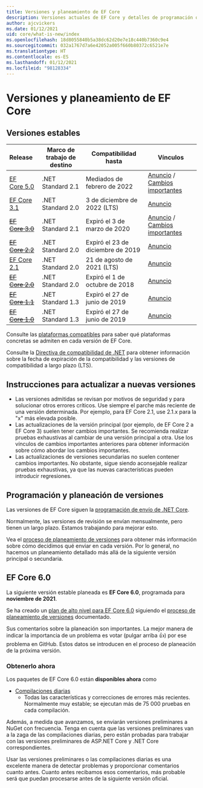 ```yaml
---
title: Versiones y planeamiento de EF Core
description: Versiones actuales de EF Core y detalles de programación o planeación para próximas versiones
author: ajcvickers
ms.date: 01/12/2021
uid: core/what-is-new/index
ms.openlocfilehash: 18d8055840b5a38dc62d20e7e18c440b7360c9e4
ms.sourcegitcommit: 032a1767d7a6e42052a005f660b80372c6521e7e
ms.translationtype: HT
ms.contentlocale: es-ES
ms.lasthandoff: 01/12/2021
ms.locfileid: "98128334"
---
```

# <a name="ef-core-releases-and-planning"></a>Versiones y planeamiento de EF Core

## <a name="stable-releases"></a>Versiones estables

| Release | Marco de trabajo de destino | Compatibilidad hasta | Vínculos
|:--------|------------------|-----------------|------
| [EF Core 5.0](https://www.nuget.org/packages/Microsoft.EntityFrameworkCore) | .NET Standard 2.1 | Mediados de febrero de 2022 | [Anuncio](https://devblogs.microsoft.com/dotnet/announcing-the-release-of-ef-core-5-0/) / [Cambios importantes](xref:core/what-is-new/ef-core-5.0/breaking-changes)
| [EF Core 3.1](https://www.nuget.org/packages/Microsoft.EntityFrameworkCore/3.1.10) | .NET Standard 2.0 | 3 de diciembre de 2022 (LTS) | [Anuncio](https://devblogs.microsoft.com/dotnet/announcing-entity-framework-core-3-1-and-entity-framework-6-4/)
| ~~[EF Core 3.0](https://www.nuget.org/packages/Microsoft.EntityFrameworkCore/3.0.3)~~ | .NET Standard 2.1 | Expiró el 3 de marzo de 2020 | [Anuncio](https://devblogs.microsoft.com/dotnet/announcing-ef-core-3-0-and-ef-6-3-general-availability/) / [Cambios importantes](xref:core/what-is-new/ef-core-3.x/breaking-changes)
| ~~[EF Core 2.2](https://www.nuget.org/packages/Microsoft.EntityFrameworkCore/2.2.6)~~ | .NET Standard 2.0 | Expiró el 23 de diciembre de 2019 | [Anuncio](https://devblogs.microsoft.com/dotnet/announcing-entity-framework-core-2-2/)
| [EF Core 2.1](https://www.nuget.org/packages/Microsoft.EntityFrameworkCore/2.1.14) | .NET Standard 2.0 | 21 de agosto de 2021 (LTS) | [Anuncio](https://devblogs.microsoft.com/dotnet/announcing-entity-framework-core-2-1/)
| ~~[EF Core 2.0](https://www.nuget.org/packages/Microsoft.EntityFrameworkCore/2.0.3)~~ | .NET Standard 2.0 | Expiró el 1 de octubre de 2018 | [Anuncio](https://devblogs.microsoft.com/dotnet/announcing-entity-framework-core-2-0/)
| ~~[EF Core 1.1](https://www.nuget.org/packages/Microsoft.EntityFrameworkCore/1.1.6)~~ | .NET Standard 1.3 | Expiró el 27 de junio de 2019 | [Anuncio](https://devblogs.microsoft.com/dotnet/announcing-entity-framework-core-1-1/)
| ~~[EF Core 1.0](https://www.nuget.org/packages/Microsoft.EntityFrameworkCore/1.0.6)~~ | .NET Standard 1.3 | Expiró el 27 de junio de 2019 | [Anuncio](https://devblogs.microsoft.com/dotnet/entity-framework-core-1-0-0-available/)

Consulte las [plataformas compatibles](xref:core/miscellaneous/platforms) para saber qué plataformas concretas se admiten en cada versión de EF Core.

Consulte la [Directiva de compatibilidad de .NET](https://dotnet.microsoft.com/platform/support/policy/dotnet-core) para obtener información sobre la fecha de expiración de la compatibilidad y las versiones de compatibilidad a largo plazo (LTS).

## <a name="guidance-on-updating-to-new-releases"></a>Instrucciones para actualizar a nuevas versiones

* Las versiones admitidas se revisan por motivos de seguridad y para solucionar otros errores críticos. Use siempre el parche más reciente de una versión determinada. Por ejemplo, para EF Core 2.1, use 2.1.x para la "x" más elevada posible.
* Las actualizaciones de la versión principal (por ejemplo, de EF Core 2 a EF Core 3) suelen tener cambios importantes. Se recomienda realizar pruebas exhaustivas al cambiar de una versión principal a otra. Use los vínculos de cambios importantes anteriores para obtener información sobre cómo abordar los cambios importantes.
* Las actualizaciones de versiones secundarias no suelen contener cambios importantes. No obstante, sigue siendo aconsejable realizar pruebas exhaustivas, ya que las nuevas características pueden introducir regresiones.

## <a name="release-planning-and-schedules"></a>Programación y planeación de versiones

Las versiones de EF Core siguen la [programación de envío de .NET Core](https://github.com/dotnet/core/blob/master/roadmap.md).

Normalmente, las versiones de revisión se envían mensualmente, pero tienen un largo plazo.
Estamos trabajando para mejorar esto.

Vea el [proceso de planeamiento de versiones](xref:core/what-is-new/release-planning) para obtener más información sobre cómo decidimos qué enviar en cada versión.
Por lo general, no hacemos un planeamiento detallado más allá de la siguiente versión principal o secundaria.

## <a name="ef-core-60"></a>EF Core 6.0

La siguiente versión estable planeada es **EF Core 6.0**, programada para **noviembre de 2021**.

Se ha creado un [plan de alto nivel para EF Core 6.0](xref:core/what-is-new/ef-core-6.0/plan) siguiendo el [proceso de planeamiento de versiones](xref:core/what-is-new/release-planning) documentado.

Sus comentarios sobre la planeación son importantes.
La mejor manera de indicar la importancia de un problema es votar (pulgar arriba 👍) por ese problema en GitHub.
Estos datos se introducen en el proceso de planeación de la próxima versión.

### <a name="get-it-now"></a>Obtenerlo ahora

Los paquetes de EF Core 6.0 están **disponibles ahora** como

* [Compilaciones diarias](https://github.com/dotnet/aspnetcore/blob/master/docs/DailyBuilds.md)
  * Todas las características y correcciones de errores más recientes. Normalmente muy estable; se ejecutan más de 75 000 pruebas en cada compilación.

Además, a medida que avanzamos, se enviarán versiones preliminares a NuGet con frecuencia. Tenga en cuenta que las versiones preliminares van a la zaga de las compilaciones diarias, pero están probadas para trabajar con las versiones preliminares de ASP.NET Core y .NET Core correspondientes.

Usar las versiones preliminares o las compilaciones diarias es una excelente manera de detectar problemas y proporcionar comentarios cuanto antes.
Cuanto antes recibamos esos comentarios, más probable será que puedan procesarse antes de la siguiente versión oficial.
